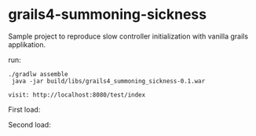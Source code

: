 # grails4-summoning-sickness
Sample project to reproduce slow controller initialization with vanilla grails applikation. 


run:
```
./gradlw assemble
 java -jar build/libs/grails4_summoning_sickness-0.1.war  

visit: http://localhost:8080/test/index
```


First load: 

Second load: 

